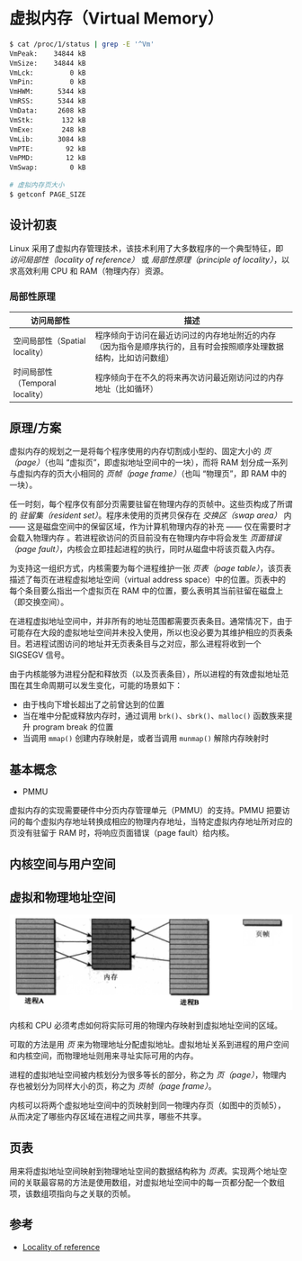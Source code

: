 # 虚拟内存（Virtual Memory）

```sh
$ cat /proc/1/status | grep -E '^Vm'
VmPeak:	   34844 kB
VmSize:	   34844 kB
VmLck:	       0 kB
VmPin:	       0 kB
VmHWM:	    5344 kB
VmRSS:	    5344 kB
VmData:	    2608 kB
VmStk:	     132 kB
VmExe:	     248 kB
VmLib:	    3084 kB
VmPTE:	      92 kB
VmPMD:	      12 kB
VmSwap:	       0 kB
```

```sh
# 虚拟内存页大小
$ getconf PAGE_SIZE
```

## 设计初衷

Linux 采用了虚拟内存管理技术，该技术利用了大多数程序的一个典型特征，即 _访问局部性（locality of reference）_ 或 _局部性原理（principle of locality）_，以求高效利用 CPU 和 RAM（物理内存）资源。

### 局部性原理

| 访问局部性                      | 描述                                                                                                               |
| ------------------------------- | ------------------------------------------------------------------------------------------------------------------ |
| 空间局部性（Spatial locality）  | 程序倾向于访问在最近访问过的内存地址附近的内存（因为指令是顺序执行的，且有时会按照顺序处理数据结构，比如访问数组） |
| 时间局部性（Temporal locality） | 程序倾向于在不久的将来再次访问最近刚访问过的内存地址（比如循环）                                                   |

## 原理/方案

虚拟内存的规划之一是将每个程序使用的内存切割成小型的、固定大小的 _页（page）_（也叫 “虚拟页”，即虚拟地址空间中的一块），而将 RAM 划分成一系列与虚拟内存的页大小相同的 _页帧（page frame）_（也叫 “物理页”，即 RAM 中的一块）。

任一时刻，每个程序仅有部分页需要驻留在物理内存的页帧中。这些页构成了所谓的 _驻留集（resident set）_。程序未使用的页拷贝保存在 _交换区（swap area）_ 内 —— 这是磁盘空间中的保留区域，作为计算机物理内存的补充 —— 仅在需要时才会载入物理内存 。若进程欲访问的页目前没有在物理内存中将会发生 _页面错误（page fault）_，内核会立即挂起进程的执行，同时从磁盘中将该页载入内存。

为支持这一组织方式，内核需要为每个进程维护一张 _页表（page table）_，该页表描述了每页在进程虚拟地址空间（virtual address space）中的位置。页表中的每个条目要么指出一个虚拟页在 RAM 中的位置，要么表明其当前驻留在磁盘上（即交换空间）。

在进程虚拟地址空间中，并非所有的地址范围都需要页表条目。通常情况下，由于可能存在大段的虚拟地址空间并未投入使用，所以也没必要为其维护相应的页表条目。若进程试图访问的地址并无页表条目与之对应，那么进程将收到一个 SIGSEGV 信号。

由于内核能够为进程分配和释放页（以及页表条目），所以进程的有效虚拟地址范围在其生命周期可以发生变化，可能的场景如下：

* 由于栈向下增长超出了之前曾达到的位置
* 当在堆中分配或释放内存时，通过调用 `brk()`、`sbrk()`、`malloc()` 函数族来提升 program break 的位置
* 当调用 `mmap()` 创建内存映射是，或者当调用 `munmap()` 解除内存映射时

## 基本概念

* PMMU

虚拟内存的实现需要硬件中分页内存管理单元（PMMU）的支持。PMMU 把要访问的每个虚拟内存地址转换成相应的物理内存地址，当特定虚拟内存地址所对应的页没有驻留于 RAM 时，将响应页面错误（page fault）给内核。

## 内核空间与用户空间

## 虚拟和物理地址空间

![虚拟地址空间与物理地址空间](.images/pas-vas.png)

内核和 CPU 必须考虑如何将实际可用的物理内存映射到虚拟地址空间的区域。

可取的方法是用 _页_ 来为物理地址分配虚拟地址。虚拟地址关系到进程的用户空间和内核空间，而物理地址则用来寻址实际可用的内存。

进程的虚拟地址空间被内核划分为很多等长的部分，称之为 _页（page）_，物理内存也被划分为同样大小的页，称之为 _页帧（page frame）_。

内核可以将两个虚拟地址空间中的页映射到同一物理内存页（如图中的页帧5），从而决定了哪些内存区域在进程之间共享，哪些不共享。

## 页表

用来将虚拟地址空间映射到物理地址空间的数据结构称为 _页表_。实现两个地址空间的关联最容易的方法是使用数组，对虚拟地址空间中的每一页都分配一个数组项，该数组项指向与之关联的页帧。

## 参考

* [Locality of reference](https://en.wikipedia.org/wiki/Locality_of_reference)